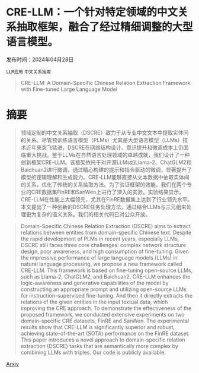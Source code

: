 # CRE-LLM：一个针对特定领域的中文关系抽取框架，融合了经过精细调整的大型语言模型。

发布时间：2024年04月28日

`LLM应用` `中文关系抽取`

> CRE-LLM: A Domain-Specific Chinese Relation Extraction Framework with Fine-tuned Large Language Model

# 摘要

> 领域定制的中文关系抽取（DSCRE）致力于从专业中文文本中提取实体间的关系。尽管预训练语言模型（PLMs）尤其是大型语言模型（LLMs）技术近年来突飞猛进，DSCRE在网络结构设计、意识提升和微调成本上仍面临重大挑战。鉴于LLMs在自然语言处理领域的卓越成就，我们设计了一种创新框架CRE-LLM。该框架依托于对开源LLMs如Llama-2、ChatGLM2和Baichuan2进行微调，通过精心构建的提示和指令驱动的微调，显著提升了模型的逻辑理解和生成能力。CRE-LLM能够直接从文本数据中抽取实体间的关系，优化了传统的关系抽取方法。为了验证框架的效能，我们在两个专业的CRE数据集FinRE和SanWen上进行了深入的实验。实验结果显示，CRE-LLM在性能上大幅领先，尤其在FinRE数据集上达到了行业领先水平。本文提出了一种创新的DSCRE任务处理方法，通过结合LLMs与三元组来处理更为复杂的语义关系。我们的相关代码已对公众开放。

> Domain-Specific Chinese Relation Extraction (DSCRE) aims to extract relations between entities from domain-specific Chinese text. Despite the rapid development of PLMs in recent years, especially LLMs, DSCRE still faces three core challenges: complex network structure design, poor awareness, and high consumption of fine-tuning. Given the impressive performance of large language models (LLMs) in natural language processing, we propose a new framework called CRE-LLM. This framework is based on fine-tuning open-source LLMs, such as Llama-2, ChatGLM2, and Baichuan2. CRE-LLM enhances the logic-awareness and generative capabilities of the model by constructing an appropriate prompt and utilizing open-source LLMs for instruction-supervised fine-tuning. And then it directly extracts the relations of the given entities in the input textual data, which improving the CRE approach. To demonstrate the effectiveness of the proposed framework, we conducted extensive experiments on two domain-specific CRE datasets, FinRE and SanWen. The experimental results show that CRE-LLM is significantly superior and robust, achieving state-of-the-art (SOTA) performance on the FinRE dataset. This paper introduces a novel approach to domain-specific relation extraction (DSCRE) tasks that are semantically more complex by combining LLMs with triples. Our code is publicly available.

[Arxiv](https://arxiv.org/abs/2404.18085)